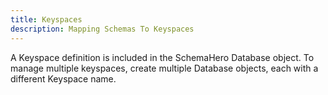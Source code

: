 ```yaml
---
title: Keyspaces
description: Mapping Schemas To Keyspaces
---
```


A Keyspace definition is included in the SchemaHero Database object. 
To manage multiple keyspaces, create multiple Database objects, each with a different Keyspace name.

